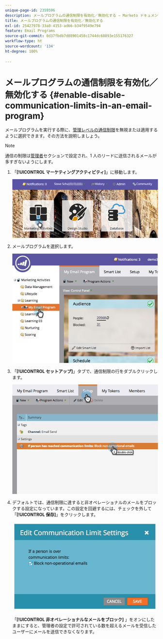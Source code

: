 ```yaml
---
unique-page-id: 2359596
description: メールプログラムの通信制限を有効化／無効化する — Marketo ドキュメント — 製品ドキュメント
title: メールプログラムの通信制限を有効化／無効化する
exl-id: 25427978-33a0-4153-ad66-b34f9549e794
feature: Email Programs
source-git-commit: 0d37fbdb7d08901458c1744dc68893e155176327
workflow-type: ht
source-wordcount: '134'
ht-degree: 100%

---
```


# メールプログラムの通信制限を有効化／無効化する {#enable-disable-communication-limits-in-an-email-program}

メールプログラムを実行する際に、[管理レベルの通信制限](/help/marketo/product-docs/administration/email-setup/enable-communication-limits.md)を無視または適用するように選択できます。その方法を説明しましょう。

>[!NOTE]
>
>通信の制限は[管理者](/help/marketo/product-docs/administration/email-setup/enable-communication-limits.md)セクションで設定され、1 人のリードに送信されるメールが多すぎないようにします。

1. 「**[!UICONTROL マーケティングアクティビティ]**」に移動します。

   ![](assets/login-marketing-activities-3.png)

1. メールプログラムを選択します。

   ![](assets/selectemailprogram-3.jpg)

1. 「**[!UICONTROL セットアップ]**」タブで、通信制限の行をダブルクリックします。

   ![](assets/blockoperational.png)

1. デフォルトでは、通信制限に達すると非オペレーショナルのメールをブロックする設定になっています。この設定を回避するには、チェックを外して「**[!UICONTROL 保存]**」をクリックします。

   ![](assets/ifaperson.jpg)

   「**[!UICONTROL 非オペレーショナルなメールをブロック]** 」をオンにしたままにすると、管理者の設定で許可されている数を超えるメールを受信したユーザーにメールを送信できなくなります。
